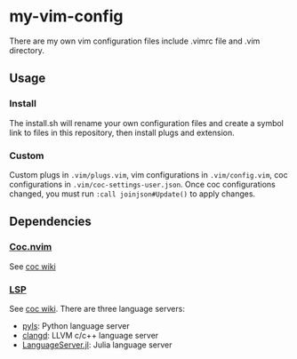 # my-vim-config

There are my own vim configuration files include .vimrc file and .vim directory.

## Usage

### Install

The install.sh will rename your own configuration files and create a symbol
link to files in this repository, then install plugs and extension.

### Custom

Custom plugs in `.vim/plugs.vim`, vim configurations in `.vim/config.vim`,
coc configurations in `.vim/coc-settings-user.json`. Once coc configurations
changed, you must run `:call joinjson#Update()` to apply changes.

## Dependencies

### [Coc.nvim](https://github.com/neoclide/coc.nvim)

See [coc wiki](https://github.com/neoclide/coc.nvim/wiki/Install-coc.nvim)

### [LSP](https://microsoft.github.io/language-server-protocol)

See [coc wiki](https://github.com/neoclide/coc.nvim/wiki/Language-servers).
There are three language servers:

* [pyls](https://github.com/palantir/python-language-server): Python language server
* [clangd](https://clang.llvm.org/extra/clangd): LLVM c/c++ language server
* [LanguageServer.jl](https://github.com/julia-vscode/LanguageServer.jl): Julia language server
